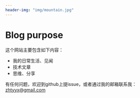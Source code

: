 ```yaml
---
header-img: "img/mountain.jpg"
---
```


# Blog purpose

这个网站主要包含如下内容：

- 我的日常生活、见闻
- 技术文章
- 思维、分享

有任何问题，欢迎到github上提issue，或者通过我的邮箱联系我：zhtyyx@gmail.com